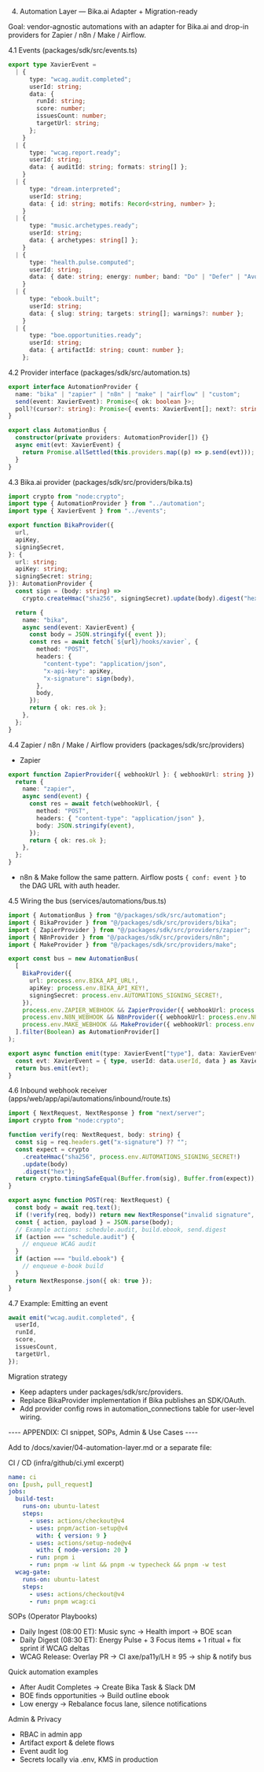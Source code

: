 4) Automation Layer — Bika.ai Adapter + Migration-ready

Goal: vendor-agnostic automations with an adapter for Bika.ai and drop-in providers for Zapier / n8n / Make / Airflow.

4.1 Events (packages/sdk/src/events.ts)

```ts
export type XavierEvent =
  | {
      type: "wcag.audit.completed";
      userId: string;
      data: {
        runId: string;
        score: number;
        issuesCount: number;
        targetUrl: string;
      };
    }
  | {
      type: "wcag.report.ready";
      userId: string;
      data: { auditId: string; formats: string[] };
    }
  | {
      type: "dream.interpreted";
      userId: string;
      data: { id: string; motifs: Record<string, number> };
    }
  | {
      type: "music.archetypes.ready";
      userId: string;
      data: { archetypes: string[] };
    }
  | {
      type: "health.pulse.computed";
      userId: string;
      data: { date: string; energy: number; band: "Do" | "Defer" | "Avoid" };
    }
  | {
      type: "ebook.built";
      userId: string;
      data: { slug: string; targets: string[]; warnings?: number };
    }
  | {
      type: "boe.opportunities.ready";
      userId: string;
      data: { artifactId: string; count: number };
    };
```

4.2 Provider interface (packages/sdk/src/automation.ts)

```ts
export interface AutomationProvider {
  name: "bika" | "zapier" | "n8n" | "make" | "airflow" | "custom";
  send(event: XavierEvent): Promise<{ ok: boolean }>;
  poll?(cursor?: string): Promise<{ events: XavierEvent[]; next?: string }>;
}

export class AutomationBus {
  constructor(private providers: AutomationProvider[]) {}
  async emit(evt: XavierEvent) {
    return Promise.allSettled(this.providers.map((p) => p.send(evt)));
  }
}
```

4.3 Bika.ai provider (packages/sdk/src/providers/bika.ts)

```ts
import crypto from "node:crypto";
import type { AutomationProvider } from "../automation";
import type { XavierEvent } from "../events";

export function BikaProvider({
  url,
  apiKey,
  signingSecret,
}: {
  url: string;
  apiKey: string;
  signingSecret: string;
}): AutomationProvider {
  const sign = (body: string) =>
    crypto.createHmac("sha256", signingSecret).update(body).digest("hex");

  return {
    name: "bika",
    async send(event: XavierEvent) {
      const body = JSON.stringify({ event });
      const res = await fetch(`${url}/hooks/xavier`, {
        method: "POST",
        headers: {
          "content-type": "application/json",
          "x-api-key": apiKey,
          "x-signature": sign(body),
        },
        body,
      });
      return { ok: res.ok };
    },
  };
}
```

4.4 Zapier / n8n / Make / Airflow providers (packages/sdk/src/providers)

- Zapier

```ts
export function ZapierProvider({ webhookUrl }: { webhookUrl: string }): AutomationProvider {
  return {
    name: "zapier",
    async send(event) {
      const res = await fetch(webhookUrl, {
        method: "POST",
        headers: { "content-type": "application/json" },
        body: JSON.stringify(event),
      });
      return { ok: res.ok };
    },
  };
}
```

- n8n & Make follow the same pattern. Airflow posts `{ conf: event }` to the DAG URL with auth header.

4.5 Wiring the bus (services/automations/bus.ts)

```ts
import { AutomationBus } from "@/packages/sdk/src/automation";
import { BikaProvider } from "@/packages/sdk/src/providers/bika";
import { ZapierProvider } from "@/packages/sdk/src/providers/zapier";
import { N8nProvider } from "@/packages/sdk/src/providers/n8n";
import { MakeProvider } from "@/packages/sdk/src/providers/make";

export const bus = new AutomationBus(
  [
    BikaProvider({
      url: process.env.BIKA_API_URL!,
      apiKey: process.env.BIKA_API_KEY!,
      signingSecret: process.env.AUTOMATIONS_SIGNING_SECRET!,
    }),
    process.env.ZAPIER_WEBHOOK && ZapierProvider({ webhookUrl: process.env.ZAPIER_WEBHOOK }),
    process.env.N8N_WEBHOOK && N8nProvider({ webhookUrl: process.env.N8N_WEBHOOK }),
    process.env.MAKE_WEBHOOK && MakeProvider({ webhookUrl: process.env.MAKE_WEBHOOK }),
  ].filter(Boolean) as AutomationProvider[]
);

export async function emit(type: XavierEvent["type"], data: XavierEvent["data"] & { userId: string }) {
  const evt: XavierEvent = { type, userId: data.userId, data } as XavierEvent;
  return bus.emit(evt);
}
```

4.6 Inbound webhook receiver (apps/web/app/api/automations/inbound/route.ts)

```ts
import { NextRequest, NextResponse } from "next/server";
import crypto from "node:crypto";

function verify(req: NextRequest, body: string) {
  const sig = req.headers.get("x-signature") ?? "";
  const expect = crypto
    .createHmac("sha256", process.env.AUTOMATIONS_SIGNING_SECRET!)
    .update(body)
    .digest("hex");
  return crypto.timingSafeEqual(Buffer.from(sig), Buffer.from(expect));
}

export async function POST(req: NextRequest) {
  const body = await req.text();
  if (!verify(req, body)) return new NextResponse("invalid signature", { status: 401 });
  const { action, payload } = JSON.parse(body);
  // Example actions: schedule.audit, build.ebook, send.digest
  if (action === "schedule.audit") {
    // enqueue WCAG audit
  }
  if (action === "build.ebook") {
    // enqueue e-book build
  }
  return NextResponse.json({ ok: true });
}
```

4.7 Example: Emitting an event

```ts
await emit("wcag.audit.completed", {
  userId,
  runId,
  score,
  issuesCount,
  targetUrl,
});
```

Migration strategy

- Keep adapters under packages/sdk/src/providers.
- Replace BikaProvider implementation if Bika publishes an SDK/OAuth.
- Add provider config rows in automation_connections table for user-level wiring.

---- APPENDIX: CI snippet, SOPs, Admin & Use Cases ----

Add to /docs/xavier/04-automation-layer.md or a separate file:

CI / CD (infra/github/ci.yml excerpt)

```yml
name: ci
on: [push, pull_request]
jobs:
  build-test:
    runs-on: ubuntu-latest
    steps:
      - uses: actions/checkout@v4
      - uses: pnpm/action-setup@v4
        with: { version: 9 }
      - uses: actions/setup-node@v4
        with: { node-version: 20 }
      - run: pnpm i
      - run: pnpm -w lint && pnpm -w typecheck && pnpm -w test
  wcag-gate:
    runs-on: ubuntu-latest
    steps:
      - uses: actions/checkout@v4
      - run: pnpm wcag:ci
```

SOPs (Operator Playbooks)

- Daily Ingest (08:00 ET): Music sync → Health import → BOE scan
- Daily Digest (08:30 ET): Energy Pulse + 3 Focus items + 1 ritual + fix sprint if WCAG deltas
- WCAG Release: Overlay PR -> CI axe/pa11y/LH ≥ 95 -> ship & notify bus

Quick automation examples

- After Audit Completes → Create Bika Task & Slack DM
- BOE finds opportunities → Build outline ebook
- Low energy → Rebalance focus lane, silence notifications

Admin & Privacy

- RBAC in admin app
- Artifact export & delete flows
- Event audit log
- Secrets locally via .env, KMS in production
